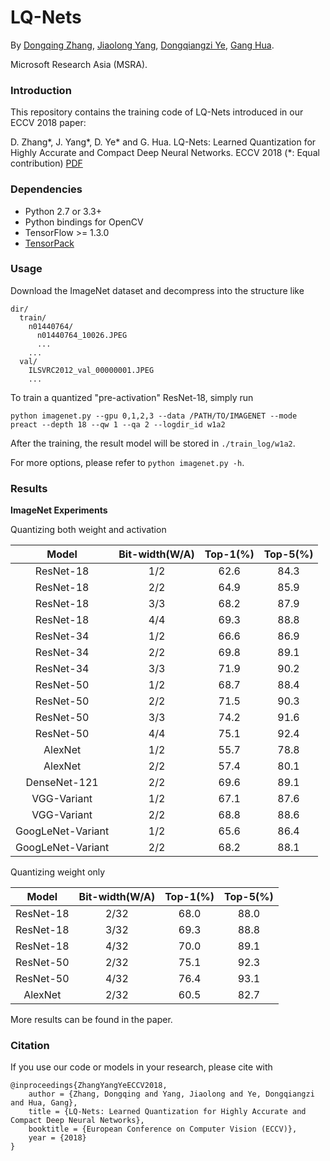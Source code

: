# LQ-Nets

By [Dongqing Zhang](https://github.com/zdqzeros), [Jiaolong Yang](http://jlyang.org), [Dongqiangzi Ye](https://github.com/EowinYe), [Gang Hua](https://www.microsoft.com/en-us/research/people/ganghua/).

Microsoft Research Asia (MSRA).

### Introduction
This repository contains the training code of LQ-Nets introduced in our ECCV 2018 paper:

D. Zhang*, J. Yang*, D. Ye* and G. Hua. LQ-Nets: Learned Quantization for Highly Accurate and Compact Deep Neural Networks. ECCV 2018 (*: Equal contribution) [PDF](https://arxiv.org/pdf/1807.10029.pdf)

### Dependencies

+ Python 2.7 or 3.3+
+ Python bindings for OpenCV
+ TensorFlow >= 1.3.0
+ [TensorPack](https://github.com/tensorpack/tensorpack)

### Usage

Download the ImageNet dataset and decompress into the structure like

    dir/
      train/
        n01440764/
          n01440764_10026.JPEG
          ...
        ...
      val/
        ILSVRC2012_val_00000001.JPEG
        ...

To train a quantized "pre-activation" ResNet-18, simply run

    python imagenet.py --gpu 0,1,2,3 --data /PATH/TO/IMAGENET --mode preact --depth 18 --qw 1 --qa 2 --logdir_id w1a2 

After the training, the result model will be stored in `./train_log/w1a2`.

For more options, please refer to `python imagenet.py -h`. 

### Results
**ImageNet Experiments**

Quantizing both weight and activation

Model|Bit-width(W/A)|Top-1(%)|Top-5(%)
:---:|:---:|:---:|:---:
ResNet-18|1/2|62.6|84.3
ResNet-18|2/2|64.9|85.9
ResNet-18|3/3|68.2|87.9
ResNet-18|4/4|69.3|88.8
ResNet-34|1/2|66.6|86.9
ResNet-34|2/2|69.8|89.1
ResNet-34|3/3|71.9|90.2
ResNet-50|1/2|68.7|88.4
ResNet-50|2/2|71.5|90.3
ResNet-50|3/3|74.2|91.6
ResNet-50|4/4|75.1|92.4
AlexNet|1/2|55.7|78.8
AlexNet|2/2|57.4|80.1
DenseNet-121|2/2|69.6|89.1
VGG-Variant|1/2|67.1|87.6
VGG-Variant|2/2|68.8|88.6
GoogLeNet-Variant|1/2|65.6|86.4
GoogLeNet-Variant|2/2|68.2|88.1

Quantizing weight only

Model|Bit-width(W/A)|Top-1(%)|Top-5(%)
:---:|:---:|:---:|:---:
ResNet-18|2/32|68.0|88.0
ResNet-18|3/32|69.3|88.8
ResNet-18|4/32|70.0|89.1
ResNet-50|2/32|75.1|92.3
ResNet-50|4/32|76.4|93.1
AlexNet|2/32|60.5|82.7

More results can be found in the paper.

### Citation
If you use our code or models in your research, please cite with

    @inproceedings{ZhangYangYeECCV2018,
        author = {Zhang, Dongqing and Yang, Jiaolong and Ye, Dongqiangzi and Hua, Gang},
        title = {LQ-Nets: Learned Quantization for Highly Accurate and Compact Deep Neural Networks},
        booktitle = {European Conference on Computer Vision (ECCV)},
        year = {2018}
    }
